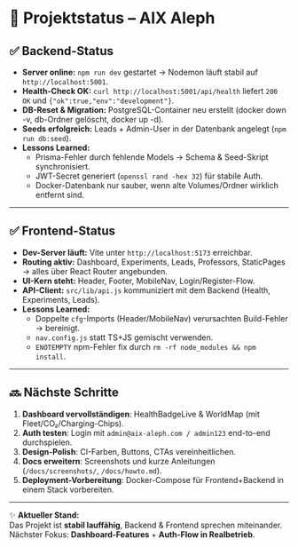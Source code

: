 # 🚀 Projektstatus – AIX Aleph

## ✅ Backend-Status
- **Server online:** `npm run dev` gestartet → Nodemon läuft stabil auf `http://localhost:5001`.
- **Health-Check OK:** `curl http://localhost:5001/api/health` liefert `200 OK` und `{"ok":true,"env":"development"}`.
- **DB-Reset & Migration:** PostgreSQL-Container neu erstellt (docker down -v, db-Ordner gelöscht, docker up -d).
- **Seeds erfolgreich:** Leads + Admin-User in der Datenbank angelegt (`npm run db:seed`).
- **Lessons Learned:**  
  - Prisma-Fehler durch fehlende Models → Schema & Seed-Skript synchronisiert.  
  - JWT-Secret generiert (`openssl rand -hex 32`) für stabile Auth.  
  - Docker-Datenbank nur sauber, wenn alte Volumes/Ordner wirklich entfernt sind.  

---

## ✅ Frontend-Status
- **Dev-Server läuft:** Vite unter `http://localhost:5173` erreichbar.  
- **Routing aktiv:** Dashboard, Experiments, Leads, Professors, StaticPages → alles über React Router angebunden.  
- **UI-Kern steht:** Header, Footer, MobileNav, Login/Register-Flow.  
- **API-Client:** `src/lib/api.js` kommuniziert mit dem Backend (Health, Experiments, Leads).  
- **Lessons Learned:**  
  - Doppelte `cfg`-Imports (Header/MobileNav) verursachten Build-Fehler → bereinigt.  
  - `nav.config.js` statt TS+JS gemischt verwenden.  
  - `ENOTEMPTY` npm-Fehler fix durch `rm -rf node_modules && npm install`.  

---

## 🔜 Nächste Schritte
1. **Dashboard vervollständigen**: HealthBadgeLive & WorldMap (mit Fleet/CO₂/Charging-Chips).  
2. **Auth testen**: Login mit `admin@aix-aleph.com / admin123` end-to-end durchspielen.  
3. **Design-Polish**: CI-Farben, Buttons, CTAs vereinheitlichen.  
4. **Docs erweitern**: Screenshots und kurze Anleitungen (`/docs/screenshots/`, `/docs/howto.md`).  
5. **Deployment-Vorbereitung**: Docker-Compose für Frontend+Backend in einem Stack vorbereiten.  

---

✨ **Aktueller Stand:**  
Das Projekt ist **stabil lauffähig**, Backend & Frontend sprechen miteinander.  
Nächster Fokus: **Dashboard-Features** + **Auth-Flow in Realbetrieb**.  
